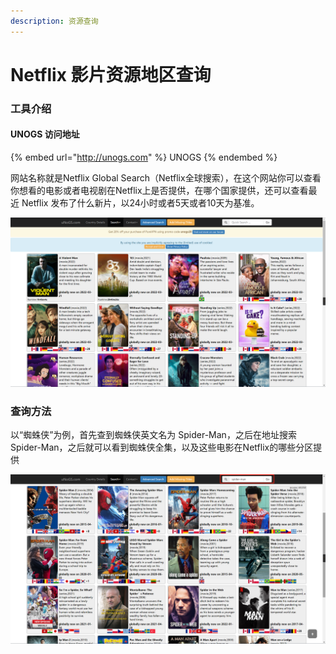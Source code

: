```yaml
---
description: 资源查询
---
```


# Netflix 影片资源地区查询

### 工具介绍&#x20;

#### UNOGS 访问地址

{% embed url="http://unogs.com" %}
UNOGS
{% endembed %}

网站名称就是Netflix Global Search（Netflix全球搜索），在这个网站你可以查看你想看的电影或者电视剧在Netflix上是否提供，在哪个国家提供，还可以查看最近 Netflix 发布了什么新片，以24小时或者5天或者10天为基准。

![unogs](../../.gitbook/assets/20.png)

### 查询方法

以“蜘蛛侠”为例，首先查到蜘蛛侠英文名为 Spider-Man，之后在地址搜索Spider-Man，之后就可以看到蜘蛛侠全集，以及这些电影在Netflix的哪些分区提供

![Netflix资源搜索](../../.gitbook/assets/21.png)
